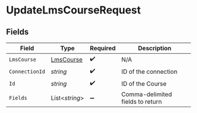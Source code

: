 # UpdateLmsCourseRequest


## Fields

| Field                                             | Type                                              | Required                                          | Description                                       |
| ------------------------------------------------- | ------------------------------------------------- | ------------------------------------------------- | ------------------------------------------------- |
| `LmsCourse`                                       | [LmsCourse](../../Models/Components/LmsCourse.md) | :heavy_check_mark:                                | N/A                                               |
| `ConnectionId`                                    | *string*                                          | :heavy_check_mark:                                | ID of the connection                              |
| `Id`                                              | *string*                                          | :heavy_check_mark:                                | ID of the Course                                  |
| `Fields`                                          | List<*string*>                                    | :heavy_minus_sign:                                | Comma-delimited fields to return                  |